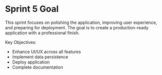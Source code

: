 # Sprint 5 Goal

This sprint focuses on polishing the application, improving user experience, and preparing for deployment. The goal is to create a production-ready application with a professional finish.

Key Objectives:
- Enhance UI/UX across all features
- Implement data persistence
- Deploy application
- Complete documentation 